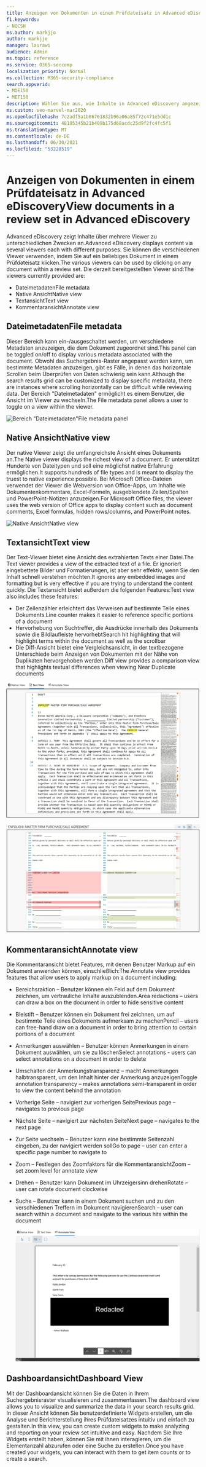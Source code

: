 ```yaml
---
title: Anzeigen von Dokumenten in einem Prüfdateisatz in Advanced eDiscovery
f1.keywords:
- NOCSH
ms.author: markjjo
author: markjjo
manager: laurawi
audience: Admin
ms.topic: reference
ms.service: O365-seccomp
localization_priority: Normal
ms.collection: M365-security-compliance
search.appverid:
- MOE150
- MET150
description: Wählen Sie aus, wie Inhalte in Advanced eDiscovery angezeigt werden, z. B. Text, Anmerkungen, konvertierte oder systemeigene Ansicht.
ms.custom: seo-marvel-mar2020
ms.openlocfilehash: 7c2adf5a1b06761832b96a06a85f72c471e5dd1c
ms.sourcegitcommit: 48195345b21b409b175d68acdc25d9f2fc4fc5f1
ms.translationtype: MT
ms.contentlocale: de-DE
ms.lasthandoff: 06/30/2021
ms.locfileid: "53228519"
---
```

# <a name="view-documents-in-a-review-set-in-advanced-ediscovery"></a><span data-ttu-id="46257-103">Anzeigen von Dokumenten in einem Prüfdateisatz in Advanced eDiscovery</span><span class="sxs-lookup"><span data-stu-id="46257-103">View documents in a review set in Advanced eDiscovery</span></span>

<span data-ttu-id="46257-104">Advanced eDiscovery zeigt Inhalte über mehrere Viewer zu unterschiedlichen Zwecken an.</span><span class="sxs-lookup"><span data-stu-id="46257-104">Advanced eDiscovery displays content via several viewers each with different purposes.</span></span> <span data-ttu-id="46257-105">Sie können die verschiedenen Viewer verwenden, indem Sie auf ein beliebiges Dokument in einem Prüfdateisatz klicken.</span><span class="sxs-lookup"><span data-stu-id="46257-105">The various viewers can be used by clicking on any document within a review set.</span></span> <span data-ttu-id="46257-106">Die derzeit bereitgestellten Viewer sind:</span><span class="sxs-lookup"><span data-stu-id="46257-106">The viewers currently provided are:</span></span>

- <span data-ttu-id="46257-107">Dateimetadaten</span><span class="sxs-lookup"><span data-stu-id="46257-107">File metadata</span></span>
- <span data-ttu-id="46257-108">Native Ansicht</span><span class="sxs-lookup"><span data-stu-id="46257-108">Native view</span></span>
- <span data-ttu-id="46257-109">Textansicht</span><span class="sxs-lookup"><span data-stu-id="46257-109">Text view</span></span>
- <span data-ttu-id="46257-110">Kommentaransicht</span><span class="sxs-lookup"><span data-stu-id="46257-110">Annotate view</span></span>

## <a name="file-metadata"></a><span data-ttu-id="46257-111">Dateimetadaten</span><span class="sxs-lookup"><span data-stu-id="46257-111">File metadata</span></span>

<span data-ttu-id="46257-112">Dieser Bereich kann ein-/ausgeschaltet werden, um verschiedene Metadaten anzuzeigen, die dem Dokument zugeordnet sind.</span><span class="sxs-lookup"><span data-stu-id="46257-112">This panel can be toggled on/off to display various metadata associated with the document.</span></span> <span data-ttu-id="46257-113">Obwohl das Suchergebnis-Raster angepasst werden kann, um bestimmte Metadaten anzuzeigen, gibt es Fälle, in denen das horizontale Scrollen beim Überprüfen von Daten schwierig sein kann.</span><span class="sxs-lookup"><span data-stu-id="46257-113">Although the search results grid can be customized to display specific metadata, there are instances where scrolling horizontally can be difficult while reviewing data.</span></span> <span data-ttu-id="46257-114">Der Bereich "Dateimetadaten" ermöglicht es einem Benutzer, die Ansicht im Viewer zu wechseln.</span><span class="sxs-lookup"><span data-stu-id="46257-114">The File metadata panel allows a user to toggle on a view within the viewer.</span></span>

![<span data-ttu-id="46257-115">Bereich "Dateimetadaten"</span><span class="sxs-lookup"><span data-stu-id="46257-115">File metadata panel</span></span>
](../media/Reviewimage2.png)

## <a name="native-view"></a><span data-ttu-id="46257-116">Native Ansicht</span><span class="sxs-lookup"><span data-stu-id="46257-116">Native view</span></span>

<span data-ttu-id="46257-117">Der native Viewer zeigt die umfangreichste Ansicht eines Dokuments an.</span><span class="sxs-lookup"><span data-stu-id="46257-117">The Native viewer displays the richest view of a document.</span></span> <span data-ttu-id="46257-118">Er unterstützt Hunderte von Dateitypen und soll eine möglichst native Erfahrung ermöglichen.</span><span class="sxs-lookup"><span data-stu-id="46257-118">It supports hundreds of file types and is meant to display the truest to native experience possible.</span></span> <span data-ttu-id="46257-119">Bei Microsoft Office-Dateien verwendet der Viewer die Webversion von Office-Apps, um Inhalte wie Dokumentenkommentare, Excel-Formeln, ausgeblendete Zeilen/Spalten und PowerPoint-Notizen anzuzeigen.</span><span class="sxs-lookup"><span data-stu-id="46257-119">For Microsoft Office files, the viewer uses the web version of Office apps to display content such as document comments, Excel formulas, hidden rows/columns, and PowerPoint notes.</span></span>

![<span data-ttu-id="46257-120">Native Ansicht</span><span class="sxs-lookup"><span data-stu-id="46257-120">Native view</span></span>
](../media/Reviewimage3.png)

## <a name="text-view"></a><span data-ttu-id="46257-121">Textansicht</span><span class="sxs-lookup"><span data-stu-id="46257-121">Text view</span></span>

<span data-ttu-id="46257-122">Der Text-Viewer bietet eine Ansicht des extrahierten Texts einer Datei.</span><span class="sxs-lookup"><span data-stu-id="46257-122">The Text viewer provides a view of the extracted text of a file.</span></span> <span data-ttu-id="46257-123">Er ignoriert eingebettete Bilder und Formatierungen, ist aber sehr effektiv, wenn Sie den Inhalt schnell verstehen möchten.</span><span class="sxs-lookup"><span data-stu-id="46257-123">It ignores any embedded images and formatting but is very effective if you are trying to understand the content quickly.</span></span> <span data-ttu-id="46257-124">Die Textansicht bietet außerdem die folgenden Features:</span><span class="sxs-lookup"><span data-stu-id="46257-124">Text view also includes these features:</span></span>

- <span data-ttu-id="46257-125">Der Zeilenzähler erleichtert das Verweisen auf bestimmte Teile eines Dokuments.</span><span class="sxs-lookup"><span data-stu-id="46257-125">Line counter makes it easier to reference specific portions of a document</span></span>
- <span data-ttu-id="46257-126">Hervorhebung von Suchtreffer, die Ausdrücke innerhalb des Dokuments sowie die Bildlaufleiste hervorhebt</span><span class="sxs-lookup"><span data-stu-id="46257-126">Search hit highlighting that will highlight terms within the document as well as the scrollbar</span></span>
- <span data-ttu-id="46257-127">Die Diff-Ansicht bietet eine Vergleichsansicht, in der textbezogene Unterschiede beim Anzeigen von Dokumenten mit der Nähe von Duplikaten hervorgehoben werden.</span><span class="sxs-lookup"><span data-stu-id="46257-127">Diff view provides a comparison view that highlights textual differences when viewing Near Duplicate documents</span></span>

![Textansicht](../media/Reviewimage4.png)

![Diff-Ansicht](../media/Reviewimage5.png)

## <a name="annotate-view"></a><span data-ttu-id="46257-130">Kommentaransicht</span><span class="sxs-lookup"><span data-stu-id="46257-130">Annotate view</span></span>

<span data-ttu-id="46257-131">Die Kommentaransicht bietet Features, mit denen Benutzer Markup auf ein Dokument anwenden können, einschließlich:</span><span class="sxs-lookup"><span data-stu-id="46257-131">The Annotate view provides features that allow users to apply markup on a document including:</span></span>

- <span data-ttu-id="46257-132">Bereichsraktion – Benutzer können ein Feld auf dem Dokument zeichnen, um vertrauliche Inhalte auszublenden.</span><span class="sxs-lookup"><span data-stu-id="46257-132">Area redactions – users can draw a box on the document in order to hide sensitive content</span></span>
- <span data-ttu-id="46257-133">Bleistift – Benutzer können ein Dokument frei zeichnen, um auf bestimmte Teile eines Dokuments aufmerksam zu machen</span><span class="sxs-lookup"><span data-stu-id="46257-133">Pencil – users can free-hand draw on a document in order to bring attention to certain portions of a document</span></span>
- <span data-ttu-id="46257-134">Anmerkungen auswählen – Benutzer können Anmerkungen in einem Dokument auswählen, um sie zu löschen</span><span class="sxs-lookup"><span data-stu-id="46257-134">Select annotations - users can select annotations on a document in order to delete</span></span>
- <span data-ttu-id="46257-135">Umschalten der Anmerkungstransparenz – macht Anmerkungen halbtransparent, um den Inhalt hinter der Anmerkung anzuzeigen</span><span class="sxs-lookup"><span data-stu-id="46257-135">Toggle annotation transparency – makes annotations semi-transparent in order to view the content behind the annotation</span></span>
- <span data-ttu-id="46257-136">Vorherige Seite – navigiert zur vorherigen Seite</span><span class="sxs-lookup"><span data-stu-id="46257-136">Previous page – navigates to previous page</span></span>
- <span data-ttu-id="46257-137">Nächste Seite – navigiert zur nächsten Seite</span><span class="sxs-lookup"><span data-stu-id="46257-137">Next page – navigates to the next page</span></span>
- <span data-ttu-id="46257-138">Zur Seite wechseln – Benutzer kann eine bestimmte Seitenzahl eingeben, zu der navigiert werden soll</span><span class="sxs-lookup"><span data-stu-id="46257-138">Go to page – user can enter a specific page number to navigate to</span></span>
- <span data-ttu-id="46257-139">Zoom – Festlegen des Zoomfaktors für die Kommentaransicht</span><span class="sxs-lookup"><span data-stu-id="46257-139">Zoom – set zoom level for annotate view</span></span>
- <span data-ttu-id="46257-140">Drehen – Benutzer kann Dokument im Uhrzeigersinn drehen</span><span class="sxs-lookup"><span data-stu-id="46257-140">Rotate – user can rotate document clockwise</span></span>
- <span data-ttu-id="46257-141">Suche – Benutzer kann in einem Dokument suchen und zu den verschiedenen Treffern im Dokument navigieren</span><span class="sxs-lookup"><span data-stu-id="46257-141">Search – user can search within a document and navigate to the various hits within the document</span></span>

  ![Kommentaransicht](../media/Reviewimage1.png)

## <a name="dashboard-view"></a><span data-ttu-id="46257-143">Dashboardansicht</span><span class="sxs-lookup"><span data-stu-id="46257-143">Dashboard View</span></span>

<span data-ttu-id="46257-144">Mit der Dashboardansicht können Sie die Daten in Ihrem Suchergebnisraster visualisieren und zusammenfassen.</span><span class="sxs-lookup"><span data-stu-id="46257-144">The dashboard view allows you to visualize and summarize the data in your search results grid.</span></span> <span data-ttu-id="46257-145">In dieser Ansicht können Sie benutzerdefinierte Widgets erstellen, um die Analyse und Berichterstellung ihres Prüfdateisatzes intuitiv und einfach zu gestalten.</span><span class="sxs-lookup"><span data-stu-id="46257-145">In this view, you can create custom widgets to make analyzing and reporting on your review set intuitive and easy.</span></span> <span data-ttu-id="46257-146">Nachdem Sie Ihre Widgets erstellt haben, können Sie mit ihnen interagieren, um die Elementanzahl abzurufen oder eine Suche zu erstellen.</span><span class="sxs-lookup"><span data-stu-id="46257-146">Once you have created your widgets, you can interact with them to get item counts or to create a search.</span></span>
